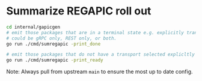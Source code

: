 # Summarize REGAPIC roll out

```bash
cd internal/gapicgen
# emit those packages that are in a terminal state e.g. explicitly transport
# could be gRPC only, REST only, or both.
go run ./cmd/sumregapic -print_done

# emit those packages that do not have a transport selected explicltly yet.
go run ./cmd/sumregapic -print_ready
```

Note: Always pull from upstream `main` to ensure the most up to date config.